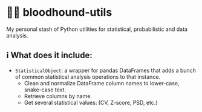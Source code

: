 # 👨‍🔬 bloodhound-utils

My personal stash of Python utilities for statistical, probabilistic and data analysis.

## ℹ️ What does it include:

- `StatisticalObject`: a wrapper for pandas DataFrames that adds a bunch of common statistical analysis operations to that instance.
  - Clean and normalize DataFrame column names to lower-case, snake-case text.
  - Retrieve columns by name.
  - Get several statistical values: (CV, Z-score, PSD, etc.)

